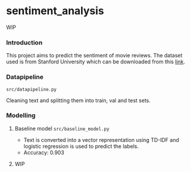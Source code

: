 # sentiment_analysis

WIP

### Introduction
This project aims to predict the sentiment of movie reviews. The dataset used is from Stanford University which can be downloaded from this [link](https://ai.stanford.edu/~amaas/data/sentiment/).

### Datapipeline
`src/datapipeline.py`

Cleaning text and splitting them into train, val and test sets.

### Modelling
1. Baseline model `src/baseline_model.py`

    - Text is converted into a vector representation using TD-IDF and logistic regression is used to predict the labels. 
    - Accuracy: 0.903 

2. WIP
